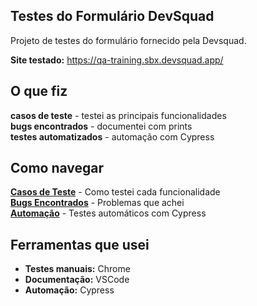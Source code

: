 ## Testes do Formulário DevSquad

Projeto de testes do formulário fornecido pela Devsquad.

**Site testado:** https://qa-training.sbx.devsquad.app/

## O que fiz

 **casos de teste** - testei as principais funcionalidades  
 **bugs encontrados** - documentei com prints  
 **testes automatizados** - automação com Cypress  

## Como navegar

 **[Casos de Teste](casos-de-teste/)** - Como testei cada funcionalidade  
 **[Bugs Encontrados](bug-reports/)** - Problemas que achei  
 **[Automação](automacao/)** - Testes automáticos com Cypress


## Ferramentas que usei

- **Testes manuais:** Chrome 
- **Documentação:** VSCode  
- **Automação:** Cypress
